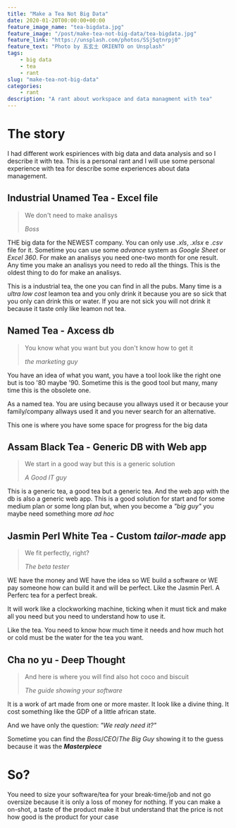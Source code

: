 ```yaml
---
title: "Make a Tea Not Big Data"
date: 2020-01-20T00:00:00+00:00
feature_image_name: "tea-bigdata.jpg"
feature_image: "/post/make-tea-not-big-data/tea-bigdata.jpg"
feature_link: "https://unsplash.com/photos/SSj5qtnrpj0"
feature_text: "Photo by 五玄土 ORIENTO on Unsplash"
tags:
    - big data
    - tea
    - rant
slug: "make-tea-not-big-data"
categories:
    - rant
description: "A rant about workspace and data managment with tea"
---
```


# The story

I had different work espiriences with big data and data analysis and so I describe it with tea. This is a personal rant and I will use some personal experience with tea for describe some experiences about data management.

## Industrial Unamed Tea - Excel file

> We don't need to make analisys
>
> _*Boss*_

THE big data for the NEWEST company. You can only use _.xls_, _.xlsx_ e _.csv_ file for it. Sometime you can use some _advance_ system as _Google Sheet_ or _Excel 360_. For make an analisys you need one-two month for one result. Any time you make an analisys you need to redo all the things. This is the oldest thing to do for make an analisys.

This is a industrial tea, the one you can find in all the pubs.
Many time is a _ultra low cost_ leamon tea and you only drink it because you are so sick that you only can drink this or water.
If you are not sick you will not drink it because it taste only like leamon not tea.

## Named Tea - Axcess db

> You know what you want but you don't know how to get it
>
> _*the marketing guy*_

You have an idea of what you want, you have a tool look like the right one but is too '80 maybe '90.
Sometime this is the good tool but many, many time this is the obsolete one.

As a named tea. You are using because you allways used it or because your family/company allways used it and you never search for an alternative.

This one is where you have some space for progress for the big data

## Assam Black Tea - Generic DB with Web app

> We start in a good way but this is a generic solution
>
> _*A Good IT guy*_

This is a generic tea, a good tea but a generic tea. And the web app with the db is also a generic web app.
This is a good solution for start and for some medium plan or some long plan but, when you become a _"big guy"_ you maybe need something more _ad hoc_

## Jasmin Perl White Tea - Custom _tailor-made_ app

> We fit perfectly, right?
>
> _*The beta tester*_

WE have the money and WE have the idea so WE build a software or WE pay someone how can build it and will be perfect. Like the Jasmin Perl.
A Perferc tea for a perfect break.

It will work like a clockworking machine, ticking when it must tick and make all you need but you need to understand how to use it.

Like the tea. You need to know how much time it needs and how much hot or cold must be the water for the tea you want.

## Cha no yu - Deep Thought

> And here is where you will find also hot coco and biscuit
>
> _*The guide showing your software*_

It is a work of art made from one or more master. It look like a divine thing. It cost something like the GDP of a little african state.

And we have only the question: _"We realy need it?"_

Sometime you can find the _Boss_/_CEO_/_The Big Guy_ showing it to the guess because it was the _**Masterpiece**_

# So?

You need to size your software/tea for your break-time/job and not go oversize because it is only a loss of money for nothing. If you can make a on-shot, a taste of the product make it but understand that the price is not how good is the product for your case
